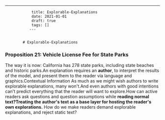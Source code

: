 ---
                title: Explorable-Explanations
                date: 2021-01-01    
                draft: true
                tags: []
               ---


            # Explorable-Explanations

### Proposition 21: Vehicle License Fee for State Parks
The way it is now:
California has 278 state parks, including state beaches and historic parks.An explanation requires an **author**, to interpret the results of the model, and present them to the reader via language and graphics.Contextual Information
As much as we might wish authors to write explorable explanations, many won't.And even authors with good intentions can't predict everything that the reader will want to explore.How can active readers ask questions and question assumptions while **reading normal text?Treating the author's text as a base layer for hosting the reader's own explorations.** How do we make readers demand explorable explanations, and reject static text?